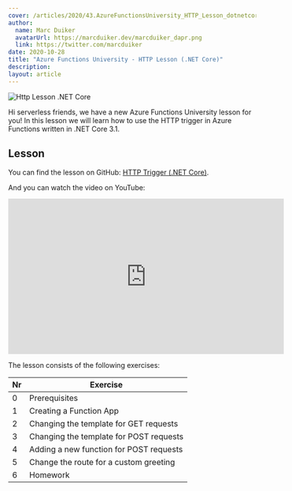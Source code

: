 ```yaml
---
cover: /articles/2020/43.AzureFunctionsUniversity_HTTP_Lesson_dotnetcore.png
author:
  name: Marc Duiker
  avatarUrl: https://marcduiker.dev/marcduiker_dapr.png
  link: https://twitter.com/marcduiker
date: 2020-10-28
title: "Azure Functions University - HTTP Lesson (.NET Core)"
description:
layout: article
---
```


![Http Lesson .NET Core](/articles/2020/43.AzureFunctionsUniversity_HTTP_Lesson_dotnetcore.png)

Hi serverless friends, we have a new Azure Functions University lesson for you! In this lesson we will learn how to use the HTTP trigger in Azure Functions written in .NET Core 3.1.
## Lesson

You can find the lesson on GitHub: [HTTP Trigger (.NET Core)](https://github.com/marcduiker/azure-functions-university/blob/main/lessons/dotnetcore31/http/README.md).

And you can watch the video on YouTube:

<iframe width="560" height="315" src="https://www.youtube.com/embed/5k35dlBAXxA" title="YouTube video player" frameborder="0" allow="accelerometer; autoplay; clipboard-write; encrypted-media; gyroscope; picture-in-picture" allowfullscreen></iframe>

The lesson consists of the following exercises:

|Nr|Exercise
|-|-
|0|Prerequisites
|1|Creating a Function App
|2|Changing the template for GET requests
|3|Changing the template for POST requests
|4|Adding a new function for POST requests
|5|Change the route for a custom greeting
|6|Homework